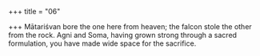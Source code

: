 +++
title = "06"

+++
Mātariśvan bore the one here from heaven; the falcon stole the other  from the rock.
Agni and Soma, having grown strong through a sacred formulation,  you have made wide space for the sacrifice.